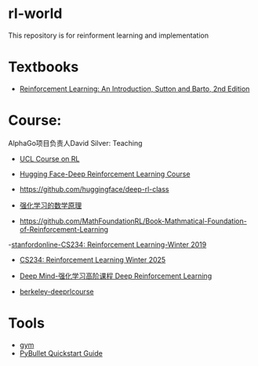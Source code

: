 # rl-world
This repository is for reinforment learning and implementation


# Textbooks

- [Reinforcement Learning: An Introduction, Sutton and Barto, 2nd Edition](http://incompleteideas.net/book/the-book-2nd.html)
  
  
# Course:
AlphaGo项目负责人David Silver: Teaching
- [UCL Course on RL](https://www.davidsilver.uk/teaching/)

- [Hugging Face-Deep Reinforcement Learning Course](https://huggingface.co/learn/deep-rl-course/unit0/introduction)
- https://github.com/huggingface/deep-rl-class
  
- [强化学习的数学原理](https://www.bilibili.com/video/BV1sd4y167NS/?p=8&spm_id_from=pageDriver&vd_source=b3d4057adb36b9b243dc8d7a6fc41295)
- https://github.com/MathFoundationRL/Book-Mathmatical-Foundation-of-Reinforcement-Learning
  
-[stanfordonline-CS234: Reinforcement Learning-Winter 2019](https://www.youtube.com/watch?v=buptHUzDKcE&list=PLoROMvodv4rOSOPzutgyCTapiGlY2Nd8u&index=5)
- [CS234: Reinforcement Learning Winter 2025](https://web.stanford.edu/class/cs234/index.html)
  
- [Deep Mind-强化学习高阶课程 Deep Reinforcement Learning](https://www.bilibili.com/video/av45444509/?from=search&seid=4510347850534739671&vd_source=b3d4057adb36b9b243dc8d7a6fc41295)
  
- [berkeley-deeprlcourse](http://rail.eecs.berkeley.edu/deeprlcourse/)
  

# Tools

- [gym](https://github.com/openai/gym)
- [PyBullet Quickstart Guide](https://docs.google.com/document/d/10sXEhzFRSnvFcl3XxNGhnD4N2SedqwdAvK3dsihxVUA/edit?tab=t.0#heading=h.2ye70wns7io3)


